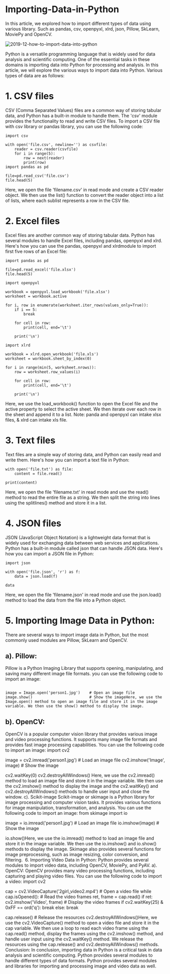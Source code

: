 # Importing-Data-in-Python
In this article, we explored how to import different types of data using various library. Such as pandas, csv, openpyxl, xlrd, json, Pillow, SkLearn, MoviePy and OpenCV.

![2019-12-how-to-import-data-into-python](https://user-images.githubusercontent.com/68110323/228432814-79397939-8005-49a2-9fec-e7175b45785e.jpg)

Python is a versatile programming language that is widely used for data analysis and scientific computing. One of the essential tasks in these domains is importing data into Python for processing and analysis. In this article, we will explore the various ways to import data into Python. Various types of data are as follows:

# 1. CSV files
CSV (Comma Separated Values) files are a common way of storing tabular data, and Python has a built-in module to handle them. The 'csv' module provides the functionality to read and write CSV files. To import a CSV file with csv library or pandas library, you can use the following code:

```
import csv

with open('file.csv', newline='') as csvfile:
    reader = csv.reader(csvfile)
    for i in range(5):
        row = next(reader)
        print(row)
import pandas as pd

file=pd.read_csv('file.csv')
file.head(5)
```

Here, we open the file 'filename.csv' in read mode and create a CSV reader object. We then use the list() function to convert the reader object into a list of lists, where each sublist represents a row in the CSV file.

# 2. Excel files
Excel files are another common way of storing tabular data. Python has several modules to handle Excel files, including pandas, openpyxl and xlrd. Here's how you can use the pandas, openpyxl and xlrdmodule to import first five rows of an Excel file:

```
import pandas as pd

file=pd.read_excel('file.xlsx')
file.head(5)
```
```
import openpyxl

workbook = openpyxl.load_workbook('file.xlsx')
worksheet = workbook.active

for i, row in enumerate(worksheet.iter_rows(values_only=True)):
    if i == 5:
        break
        
    for cell in row:
        print(cell, end='\t')
    
    print('\n')
```    
```    
import xlrd

workbook = xlrd.open_workbook('file.xls')
worksheet = workbook.sheet_by_index(0)

for i in range(min(5, worksheet.nrows)):
    row = worksheet.row_values(i)
    
    for cell in row:
        print(cell, end='\t')
    
    print('\n')
```
Here, we use the load_workbook() function to open the Excel file and the active property to select the active sheet. We then iterate over each row in the sheet and append it to a list. Note: panda and openpyxl can intake xlsx files, & xlrd can intake xls file.

# 3. Text files
Text files are a simple way of storing data, and Python can easily read and write them. Here's how you can import a text file in Python:
```
with open('file.txt') as file:
    content = file.read()

print(content)
```
Here, we open the file 'filename.txt' in read mode and use the read() method to read the entire file as a string. We then split the string into lines using the splitlines() method and store it in a list.
# 4. JSON files
JSON (JavaScript Object Notation) is a lightweight data format that is widely used for exchanging data between web services and applications. Python has a built-in module called json that can handle JSON data. Here's how you can import a JSON file in Python:
```
import json

with open('file.json', 'r') as f:
    data = json.load(f)

data
```
Here, we open the file 'filename.json' in read mode and use the json.load() method to load the data from the file into a Python object.

# 5. Importing Image Data in Python:
There are several ways to import image data in Python, but the most commonly used modules are Pillow, SkLearn and OpenCV.

## a). Pillow:
Pillow is a Python Imaging Library that supports opening, manipulating, and saving many different image file formats. you can use the following code to import an image:

```from PIL import Image

image = Image.open('person1.jpg')    # Open an image file
image.show()                         # Show the imageHere, we use the Image.open() method to open an image file and store it in the image variable. We then use the show() method to display the image.
```
## b). OpenCV:
OpenCV is a popular computer vision library that provides various image and video processing functions. It supports many image file formats and provides fast image processing capabilities. You can use the following code to import an image:
import cv2

image = cv2.imread('person1.jpg')    # Load an image file
cv2.imshow('Image', image)           # Show the image

cv2.waitKey(0)
cv2.destroyAllWindows()
Here, we use the cv2.imread() method to load an image file and store it in the image variable. We then use the cv2.imshow() method to display the image and the cv2.waitKey() and cv2.destroyAllWindows() methods to handle user input and close the window.
c). Scikit-image
Scikit-image or skimage is a Python library for image processing and computer vision tasks. It provides various functions for image manipulation, transformation, and analysis. You can use the following code to import an image:
from skimage import io

image = io.imread('person1.jpg')    # Load an image file
io.imshow(image)                    # Show the image

io.show()Here, we use the io.imread() method to load an image file and store it in the image variable. We then use the io.imshow() and io.show() methods to display the image.
Skimage also provides several functions for image preprocessing, such as image resizing, color conversion, and filtering. 
6. Importing Video Data in Python:
Python provides several modules to import video data, including OpenCV, MoviePy, and PyAV.
a). OpenCV:
OpenCV provides many video processing functions, including capturing and playing video files. You can use the following code to import a video:
import cv2

cap = cv2.VideoCapture('2girl_video2.mp4')    # Open a video file
while cap.isOpened():                         # Read the video frames
    ret, frame = cap.read()
    if ret:
        cv2.imshow('Video', frame)            # Display the video frames
        if cv2.waitKey(25) & 0xFF == ord('q'):
            break
    else:
        break

cap.release()                                 # Release the resources
cv2.destroyAllWindows()Here, we use the cv2.VideoCapture() method to open a video file and store it in the cap variable. We then use a loop to read each video frame using the cap.read() method, display the frames using the cv2.imshow() method, and handle user input using the cv2.waitKey() method. We release the resources using the cap.release() and cv2.destroyAllWindows() methods.
Conclusion:
In conclusion, importing data in Python is a critical task in data analysis and scientific computing. Python provides several modules to handle different types of data formats. Python provides several modules and libraries for importing and processing image and video data as well.
